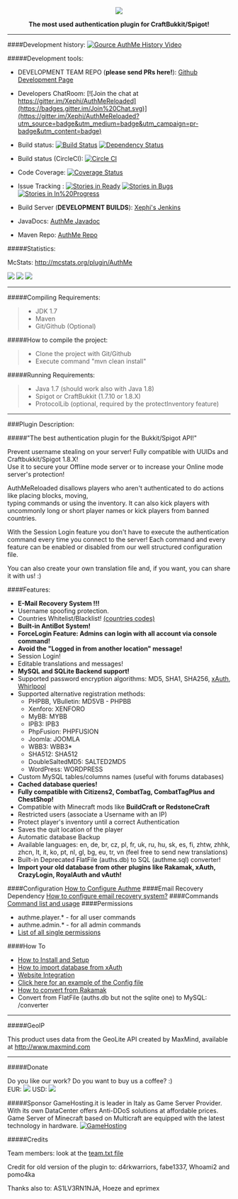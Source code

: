 <p align="center"><img src="http://i61.tinypic.com/291dm49.png"></p>
<p align="center"><strong>The most used authentication plugin for CraftBukkit/Spigot!</strong></p>
<hr>

####Development history:
[![Gource AuthMe History Video](http://img.youtube.com/vi/hJRzNfYyd9k/hqdefault.jpg)](https://www.youtube.com/watch?v=hJRzNfYyd9k)

#####Development tools:

- DEVELOPMENT TEAM REPO (<strong>please send PRs here!</strong>): <a href="https://github.com/AuthMe-Team/AuthMeReloaded">Github Development Page</a>

- Developers ChatRoom: [![Join the chat at https://gitter.im/Xephi/AuthMeReloaded](https://badges.gitter.im/Join%20Chat.svg)](https://gitter.im/Xephi/AuthMeReloaded?utm_source=badge&utm_medium=badge&utm_campaign=pr-badge&utm_content=badge)

- Build status: [![Build Status](https://travis-ci.org/Xephi/AuthMeReloaded.svg?branch=master)](https://travis-ci.org/Xephi/AuthMeReloaded) [![Dependency Status](https://www.versioneye.com/user/projects/55bab9e8653762002000190a/badge.svg?style=flat)](https://www.versioneye.com/user/projects/55bab9e8653762002000190a)

- Build status (CircleCI): [![Circle CI](https://circleci.com/gh/Xephi/AuthMeReloaded.svg?style=svg)](https://circleci.com/gh/Xephi/AuthMeReloaded)

- Code Coverage: [![Coverage Status](https://coveralls.io/repos/AuthMe-Team/AuthMeReloaded/badge.svg?branch=master&service=github)](https://coveralls.io/github/AuthMe-Team/AuthMeReloaded?branch=master)

- Issue Tracking : [![Stories in Ready](https://badge.waffle.io/Xephi/AuthMeReloaded.png?label=ready&title=Ready)](https://waffle.io/Xephi/AuthMeReloaded) [![Stories in Bugs](https://badge.waffle.io/Xephi/AuthMeReloaded.png?label=bugs&title=Bugs)](https://waffle.io/Xephi/AuthMeReloaded) [![Stories in In%20Progress](https://badge.waffle.io/Xephi/AuthMeReloaded.png?label=in%20progress&title=In%20Progress)](https://waffle.io/Xephi/AuthMeReloaded)

- Build Server (<strong>DEVELOPMENT BUILDS</strong>): <a href="http://ci.xephi.fr/job/AuthMeReloaded">Xephi's Jenkins</a>

- JavaDocs: <a href="http://xephi.github.io/AuthMeReloaded/index.html">AuthMe Javadoc</a>

- Maven Repo: <a href="http://ci.xephi.fr/plugin/repository/everything/">AuthMe Repo</a>

#####Statistics:

McStats: http://mcstats.org/plugin/AuthMe

<img src="http://i.mcstats.org/AuthMe/Global+Statistics.borderless.png">

<img src="http://i.mcstats.org/AuthMe/Rank.borderless.png">

<img src="http://i.mcstats.org/AuthMe/Version+Demographics.borderless.png">

<hr>

#####Compiling Requirements:
>- JDK 1.7
>- Maven
>- Git/Github (Optional)

#####How to compile the project:
>- Clone the project with Git/Github
>- Execute command "mvn clean install"

#####Running Requirements:
>- Java 1.7 (should work also with Java 1.8)
>- Spigot or CraftBukkit (1.7.10 or 1.8.X)
>- ProtocolLib (optional, required by the protectInventory feature)

<hr>
###Plugin Description:

#####"The best authentication plugin for the Bukkit/Spigot API!"

<p>Prevent username stealing on your server! Fully compatible with UUIDs and Craftbukkit/Spigot 1.8.X!<br>
Use it to secure your Offline mode server or to increase your Online mode server's protection!</p>

<p>AuthMeReloaded disallows players who aren't authenticated to do actions like placing blocks, moving,<br>
typing commands or using the inventory. It can also kick players with uncommonly long or short player names or kick players from banned countries.</p>
<p>With the Session Login feature you don't have to execute the authentication command every time you connect to the server! Each command and every feature can be enabled or disabled from our well structured configuration file.</p>
<p>You can also create your own translation file and, if you want, you can share it with us! :)</p>

####Features:
<ul>
  <li><strong>E-Mail Recovery System !!!</strong></li>
  <li>Username spoofing protection.</li>
  <li>Countries Whitelist/Blacklist! <a href="http://dev.bukkit.org/bukkit-plugins/authme-reloaded/pages/countries-codes/">(countries codes)</a></li>
  <li><strong>Built-in AntiBot System!</strong></li>
  <li><strong>ForceLogin Feature: Admins can login with all account via console command!</strong></li>
  <li><strong>Avoid the "Logged in from another location" message!</strong></li>
  <li>Session Login!</li>
  <li>Editable translations and messages!</li>
  <li><strong>MySQL and SQLite Backend support!</strong></li>
  <li>Supported password encryption algorithms: MD5, SHA1, SHA256, <a href="https://github.com/CypherX/xAuth/wiki/Password-Hashing">xAuth</a>, <a href="http://en.wikipedia.org/wiki/Whirlpool_(cryptography)">Whirlpool</a></li>
  <li>Supported alternative registration methods:<br>
  <ul>
    <li>PHPBB, VBulletin: MD5VB - PHPBB</li>
    <li>Xenforo: XENFORO</li>
    <li>MyBB: MYBB</li>
    <li>IPB3: IPB3</li>
    <li>PhpFusion: PHPFUSION</li>
    <li>Joomla: JOOMLA</li>
    <li>WBB3: WBB3*</li>
    <li>SHA512: SHA512</li>
    <li>DoubleSaltedMD5: SALTED2MD5</li>
    <li>WordPress: WORDPRESS</li>
  </ul></li>
  <li>Custom MySQL tables/columns names (useful with forums databases)</li>
  <li><strong>Cached database queries!</strong></li>
  <li><strong>Fully compatible with Citizens2, CombatTag, CombatTagPlus and ChestShop!</strong></li>
  <li>Compatible with Minecraft mods like <strong>BuildCraft or RedstoneCraft</strong></li>
  <li>Restricted users (associate a Username with an IP)</li>
  <li>Protect player's inventory until a correct Authentication</li>
  <li>Saves the quit location of the player</li>
  <li>Automatic database Backup</li>
  <li>Available languages: en, de, br, cz, pl, fr, uk, ru, hu, sk, es, fi, zhtw, zhhk, zhcn, lt, it, ko, pt, nl, gl, bg, eu, tr, vn (feel free to send new translations)</li>
  <li>Built-in Deprecated FlatFile (auths.db) to SQL (authme.sql) converter!</li>
  <li><strong>Import your old database from other plugins like Rakamak, xAuth, CrazyLogin, RoyalAuth and vAuth!</strong></li>
</ul>

####Configuration
<a href="http://dev.bukkit.org/server-mods/authme-reloaded/pages/configure-auth-me/">How to Configure Authme</a>
####Email Recovery Dependency
<a href="http://dev.bukkit.org/server-mods/authme-reloaded/pages/how-to-configure-email-recovery-system/">How to configure email recovery system?</a>
####Commands
<a href="http://dev.bukkit.org/server-mods/authme-reloaded/pages/command/">Command list and usage</a>
####Permissions
<ul><li>authme.player.* - for all user commands
</li><li>authme.admin.* - for all admin commands
</li><li><a href="http://dev.bukkit.org/server-mods/authme-reloaded/pages/permissions/">List of all single permissions</a>
</li></ul>
####How To
<ul><li><a href="http://dev.bukkit.org/server-mods/authme-reloaded/pages/how-to-install-and-initial-configuration/">How to Install and Setup</a>
</li><li><a href="http://dev.bukkit.org/server-mods/authme-reloaded/pages/how-to-import-database-from-xauth/">How to import database from xAuth</a>
</li><li><a href="http://dev.bukkit.org/server-mods/authme-reloaded/pages/web-site-integration/">Website Integration</a>
</li><li><a href="https://raw.githubusercontent.com/Xephi/AuthMeReloaded/master/src/main/resources/config.yml">Click here for an example of the Config file</a>
</li><li><a href="http://dev.bukkit.org/server-mods/authme-reloaded/pages/how-to-import-database-from-rakamak/">How to convert from Rakamak</a>
</li><li>Convert from FlatFile (auths.db but not the sqlite one) to MySQL: /converter
</li></ul>
<hr>

#####GeoIP
<p>This product uses data from the GeoLite API created by MaxMind, available at <a href="http://www.maxmind.com">http://www.maxmind.com</a></p>
<hr>

#####Donate
<p>Do you like our work? Do you want to buy us a coffee? :)<br>
EUR: <a href="https://www.paypal.com/cgi-bin/webscr?cmd=_s-xclick&amp;hosted_button_id=QLMM9SNCX825Y"><img src="https://www.paypalobjects.com/en_US/i/btn/btn_donate_LG.gif"></a>
USD: <a href="https://www.paypal.com/cgi-bin/webscr?cmd=_s-xclick&amp;hosted_button_id=PWQMYCP2SAH6L"><img src="https://www.paypalobjects.com/en_US/i/btn/btn_donate_LG.gif"></a></p>

#####Sponsor
GameHosting.it is leader in Italy as Game Server Provider. With its own DataCenter offers Anti-DDoS solutions at affordable prices. Game Server of Minecraft based on Multicraft are equipped with the latest technology in hardware.
[![GameHosting](http://www.gamehosting.it/images/bn3.png)](http://www.gamehosting.it)

#####Credits
<p>Team members: look at the <a href="https://github.com/AuthMe-Team/AuthMeReloaded/blob/master/team.txt">team.txt file</a>
<p>Credit for old version of the plugin to: d4rkwarriors, fabe1337, Whoami2 and pomo4ka</p>
<p>Thanks also to: AS1LV3RN1NJA, Hoeze and eprimex</p>
